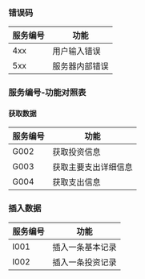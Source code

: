 ### 错误码
服务编号 | 功能
--- | ---
4xx | 用户输入错误
5xx | 服务器内部错误

### 服务编号-功能对照表
#### 获取数据

服务编号 | 功能
--- | ---
G002 | 获取投资信息
G003 | 获取主要支出详细信息
G004 | 获取支出信息

### 插入数据

服务编号 | 功能
--- | ---
I001 | 插入一条基本记录
I002 | 插入一条投资记录